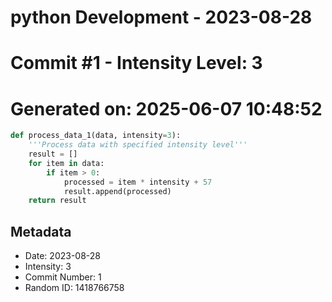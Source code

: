 ﻿# python Development - 2023-08-28
# Commit #1 - Intensity Level: 3
# Generated on: 2025-06-07 10:48:52
```python
def process_data_1(data, intensity=3):
    '''Process data with specified intensity level'''
    result = []
    for item in data:
        if item > 0:
            processed = item * intensity + 57
            result.append(processed)
    return result
```
## Metadata
- Date: 2023-08-28
- Intensity: 3
- Commit Number: 1
- Random ID: 1418766758

